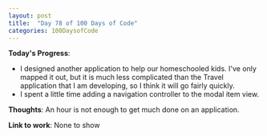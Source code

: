 ```yaml
---
layout: post
title:  "Day 78 of 100 Days of Code"
categories: 100DaysofCode
---
```

**Today's Progress**:
+ I designed another application to help our homeschooled kids. I've only mapped it out, but it is much less complicated than the Travel application that I am developing, so I think it will go fairly quickly.
+ I spent a little time adding a navigation controller to the modal item view.

**Thoughts**: An hour is not enough to get much done on an application. 

**Link to work**: None to show
